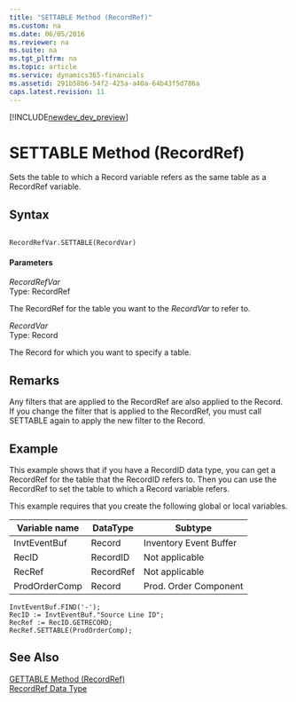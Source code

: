 ```yaml
---
title: "SETTABLE Method (RecordRef)"
ms.custom: na
ms.date: 06/05/2016
ms.reviewer: na
ms.suite: na
ms.tgt_pltfrm: na
ms.topic: article
ms.service: dynamics365-financials
ms.assetid: 291b58b6-54f2-425a-a40a-64b43f5d786a
caps.latest.revision: 11
---
```


[!INCLUDE[newdev_dev_preview](../includes/newdev_dev_preview.md)]

# SETTABLE Method (RecordRef)
Sets the table to which a Record variable refers as the same table as a RecordRef variable.  

## Syntax  

```  

RecordRefVar.SETTABLE(RecordVar)  
```  

#### Parameters  
 *RecordRefVar*  
 Type: RecordRef  

 The RecordRef for the table you want to the *RecordVar* to refer to.  

 *RecordVar*  
 Type: Record  

 The Record for which you want to specify a table.  

## Remarks  
 Any filters that are applied to the RecordRef are also applied to the Record. If you change the filter that is applied to the RecordRef, you must call SETTABLE again to apply the new filter to the Record.  

## Example  
 This example shows that if you have a RecordID data type, you can get a RecordRef for the table that the RecordID refers to. Then you can use the RecordRef to set the table to which a Record variable refers.  

 This example requires that you create the following global or local variables.  

|Variable name|DataType|Subtype|  
|-------------------|--------------|-------------|  
|InvtEventBuf|Record|Inventory Event Buffer|  
|RecID|RecordID|Not applicable|  
|RecRef|RecordRef|Not applicable|  
|ProdOrderComp|Record|Prod. Order Component|  

```  
InvtEventBuf.FIND('-');  
RecID := InvtEventBuf."Source Line ID";  
RecRef := RecID.GETRECORD;  
RecRef.SETTABLE(ProdOrderComp);  
```  

## See Also  
 [GETTABLE Method \(RecordRef\)](devenv-GETTABLE-Method-RecordRef.md)   
 [RecordRef Data Type](../datatypes/devenv-RecordRef-Data-Type.md)
